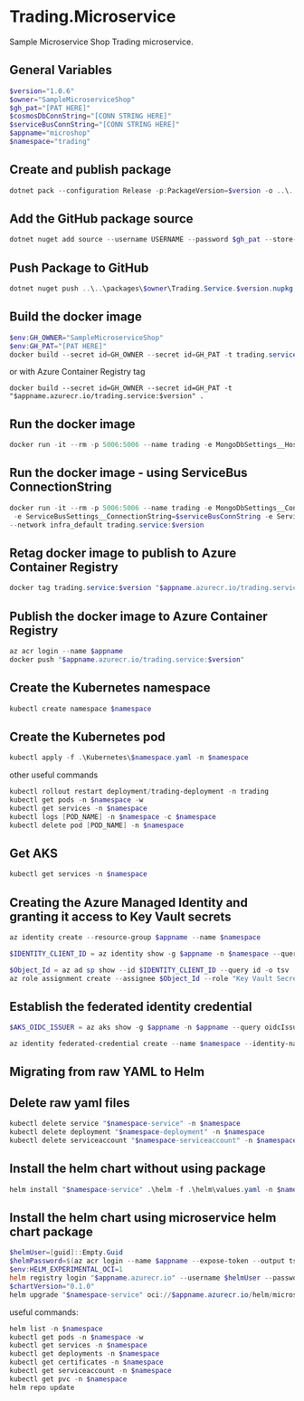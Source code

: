 # Trading.Microservice
Sample Microservice Shop Trading microservice.

## General Variables
```powershell
$version="1.0.6"
$owner="SampleMicroserviceShop"
$gh_pat="[PAT HERE]"
$cosmosDbConnString="[CONN STRING HERE]"
$serviceBusConnString="[CONN STRING HERE]"
$appname="microshop"
$namespace="trading"
```


## Create and publish package
```powershell
dotnet pack --configuration Release -p:PackageVersion=$version -o ..\..\packages\$owner
```

 ## Add the GitHub package source
```powershell
dotnet nuget add source --username USERNAME --password $gh_pat --store-password-in-clear-text --name github https://nuget.pkg.github.com/$owner/index.json
```
 ## Push Package to GitHub
```powershell
dotnet nuget push ..\..\packages\$owner\Trading.Service.$version.nupkg --api-key $gh_pat --source "github"
```

## Build the docker image
```powershell
$env:GH_OWNER="SampleMicroserviceShop"
$env:GH_PAT="[PAT HERE]"
docker build --secret id=GH_OWNER --secret id=GH_PAT -t trading.service:$version .
```
or with Azure Container Registry tag
```
docker build --secret id=GH_OWNER --secret id=GH_PAT -t "$appname.azurecr.io/trading.service:$version" .
```

## Run the docker image
```powershell
docker run -it --rm -p 5006:5006 --name trading -e MongoDbSettings__Host=mongo -e RabbitMQSettings__Host=rabbitmq --network infra_default trading.service:$version
```

## Run the docker image - using ServiceBus ConnectionString
```powershell
docker run -it --rm -p 5006:5006 --name trading -e MongoDbSettings__ConnectionString=$cosmosDbConnString \
 -e ServiceBusSettings__ConnectionString=$serviceBusConnString -e ServiceSettings__MessageBroker="SERVICEBUS" \
--network infra_default trading.service:$version
```

## Retag docker image to publish to Azure Container Registry
```powershell
docker tag trading.service:$version "$appname.azurecr.io/trading.service:$version"
```

## Publish the docker image to Azure Container Registry
```powershell
az acr login --name $appname
docker push "$appname.azurecr.io/trading.service:$version"
```

## Create the Kubernetes namespace
```powershell
kubectl create namespace $namespace
```

## Create the Kubernetes pod
```powershell
kubectl apply -f .\Kubernetes\$namespace.yaml -n $namespace
```
other useful commands
```powershell
kubectl rollout restart deployment/trading-deployment -n trading
kubectl get pods -n $namespace -w
kubectl get services -n $namespace
kubectl logs [POD_NAME] -n $namespace -c $namespace
kubectl delete pod [POD_NAME] -n $namespace
```

## Get AKS 
```powershell
kubectl get services -n $namespace
```

## Creating the Azure Managed Identity and granting it access to Key Vault secrets
```powershell
az identity create --resource-group $appname --name $namespace

$IDENTITY_CLIENT_ID = az identity show -g $appname -n $namespace --query clientId -otsv

$Object_Id = az ad sp show --id $IDENTITY_CLIENT_ID --query id -o tsv
az role assignment create --assignee $Object_Id --role "Key Vault Secrets User" --scope $(az keyvault show -n $appname --query id -o tsv)
```

## Establish the federated identity credential
```powershell
$AKS_OIDC_ISSUER = az aks show -g $appname -n $appname --query oidcIssuerProfile.issuerUrl -otsv

az identity federated-credential create --name $namespace --identity-name $namespace --resource-group $appname --issuer $AKS_OIDC_ISSUER --subject "system:serviceaccount:${namespace}:${namespace}-serviceaccount"
```


## Migrating from raw YAML to Helm

## Delete raw yaml files
```powershell
kubectl delete service "$namespace-service" -n $namespace
kubectl delete deployment "$namespace-deployment" -n $namespace
kubectl delete serviceaccount "$namespace-serviceaccount" -n $namespace
```

## Install the helm chart without using package
```powershell
helm install "$namespace-service" .\helm -f .\helm\values.yaml -n $namespace
```

## Install the helm chart using microservice helm chart package
```powershell
$helmUser=[guid]::Empty.Guid
$helmPassword=$(az acr login --name $appname --expose-token --output tsv --query accessToken)
$env:HELM_EXPERIMENTAL_OCI=1
helm registry login "$appname.azurecr.io" --username $helmUser --password $helmPassword
$chartVersion="0.1.0"
helm upgrade "$namespace-service" oci://$appname.azurecr.io/helm/microservice --version $chartVersion -f .\helm\values.yaml -n $namespace --install
```
useful commands:
```powershell
helm list -n $namespace
kubectl get pods -n $namespace -w
kubectl get services -n $namespace
kubectl get deployments -n $namespace
kubectl get certificates -n $namespace
kubectl get serviceaccount -n $namespace
kubectl get pvc -n $namespace
helm repo update
```


